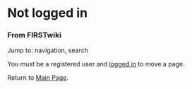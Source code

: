 

# Not logged in

### From FIRSTwiki

Jump to: navigation, search

You must be a registered user and [logged in](/index.php/Special:Userlogin
"Special:Userlogin" ) to move a page.

Return to [Main Page](/index.php/Main_Page "Main Page" ).

